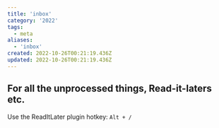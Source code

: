 ```yaml
---
title: 'inbox'
category: '2022'
tags:
  - meta
aliases:
  - 'inbox'
created: 2022-10-26T00:21:19.436Z
updated: 2022-10-26T00:21:19.436Z
---
```


## For all the unprocessed things, Read-it-laters etc. 

Use the ReadItLater plugin hotkey: `Alt + /`
